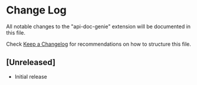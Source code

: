 # Change Log

All notable changes to the "api-doc-genie" extension will be documented in this file.

Check [Keep a Changelog](http://keepachangelog.com/) for recommendations on how to structure this file.

## [Unreleased]

- Initial release